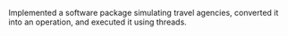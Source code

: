 Implemented a software package simulating travel agencies, converted it into an operation, and executed it using threads.
